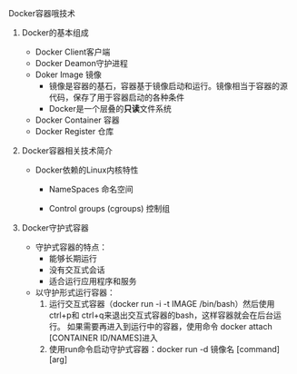 Docker容器哦技术

1. Docker的基本组成
   * Docker Client客户端
   * Docker Deamon守护进程
   * Doker Image 镜像
     * 镜像是容器的基石，容器基于镜像启动和运行。镜像相当于容器的源代码，保存了用于容器启动的各种条件
     * Docker是一个层叠的**只读**文件系统
   * Docker Container 容器
   * Docker Register 仓库

2. Docker容器相关技术简介

   * Docker依赖的Linux内核特性

     * NameSpaces 命名空间

       

     * Control groups (cgroups) 控制组

3. Docker守护式容器
   * 守护式容器的特点：
     * 能够长期运行
     * 没有交互式会话
     * 适合运行应用程序和服务
   * 以守护形式运行容器：
     1. 运行交互式容器（docker run -i -t IMAGE /bin/bash）然后使用ctrl+p和 ctrl+q来退出交互式容器的bash，这样容器就会在后台运行。 如果需要再进入到运行中的容器，使用命令 docker attach  [CONTAINER ID/NAMES]进入
     2. 使用run命令启动守护式容器：docker run -d 镜像名 [command][arg]

